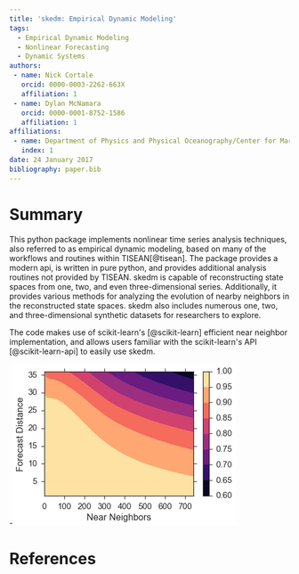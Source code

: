```yaml
---
title: 'skedm: Empirical Dynamic Modeling'
tags:
  - Empirical Dynamic Modeling
  - Nonlinear Forecasting
  - Dynamic Systems
authors:
 - name: Nick Cortale
   orcid: 0000-0003-2262-663X
   affiliation: 1
 - name: Dylan McNamara
   orcid: 0000-0001-8752-1586
   affiliation: 1
affiliations:
 - name: Department of Physics and Physical Oceanography/Center for Marine Science, University of North Carolina Wilmington
   index: 1
date: 24 January 2017
bibliography: paper.bib
---
```


# Summary

This python package implements nonlinear time series analysis techniques, also referred
to as empirical dynamic modeling, based on many of the workflows and routines
within TISEAN[@tisean]. The package provides a modern api, is written in pure python,
and provides additional analysis routines not provided by TISEAN. skedm is capable
of reconstructing state spaces from one, two, and even three-dimensional series.
Additionally, it provides various methods for analyzing the evolution of nearby
neighbors in the reconstructed state spaces. skedm also includes numerous one, two, and three-dimensional synthetic datasets for researchers to explore.

The code makes use of scikit-learn's [@scikit-learn] efficient near neighbor implementation,
and allows users familiar with the scikit-learn's API [@scikit-learn-api] to easily
use skedm.

-![Forecasting Example](forecasting_example.png)

# References
